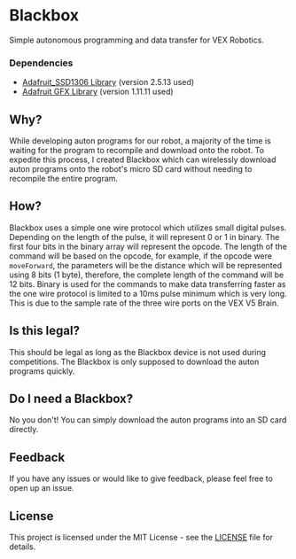 # Blackbox
Simple autonomous programming and data transfer for VEX Robotics.

### Dependencies
- [Adafruit_SSD1306 Library](https://github.com/adafruit/Adafruit_SSD1306) (version 2.5.13 used)
- [Adafruit GFX Library](https://github.com/adafruit/Adafruit-GFX-Library) (version 1.11.11 used)

## Why?
While developing auton programs for our robot, a majority of the time is waiting for the program to recompile and download onto the robot. To expedite this process, I created Blackbox which can wirelessly download auton programs onto the robot's micro SD card without needing to recompile the entire program.

## How?
Blackbox uses a simple one wire protocol which utilizes small digital pulses. Depending on the length of the pulse, it will represent 0 or 1 in binary. The first four bits in the binary array will represent the opcode. The length of the command will be based on the opcode, for example, if the opcode were `moveForward`, the parameters will be the distance which will be represented using 8 bits (1 byte), therefore, the complete length of the command will be 12 bits. Binary is used for the commands to make data transferring faster as the one wire protocol is limited to a 10ms pulse minimum which is very long. This is due to the sample rate of the three wire ports on the VEX V5 Brain.

## Is this legal?
This should be legal as long as the Blackbox device is not used during competitions. The Blackbox is only supposed to download the auton programs quickly.

## Do I need a Blackbox?
No you don't! You can simply download the auton programs into an SD card directly.

## Feedback
If you have any issues or would like to give feedback, please feel free to open up an issue.

## License
This project is licensed under the MIT License - see the [LICENSE](LICENSE) file for details.
